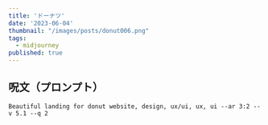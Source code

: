 ```yaml
---
title: 'ドーナツ'
date: '2023-06-04'
thumbnail: "/images/posts/donut006.png"
tags:
  - midjourney
published: true
---
```


## 呪文（プロンプト）
```
Beautiful landing for donut website, design, ux/ui, ux, ui --ar 3:2 --v 5.1 --q 2
```